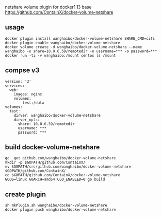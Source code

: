 netshare volume plugin for docker1.13 base https://github.com/ContainX/docker-volume-netshare

## usage
```
docker plugin install wanghaibo/docker-volume-netshare SHARE_CMD=cifs
docker plugin enable wanghaibo/docker-volume-netshare
docker volume create -d wanghaibo/docker-volume-netshare --name wanghaibo -o share=10.0.6.59/remotedir -o username=*** -o password=***
docker run -ti -v wanghaibo:/mount centos ls /mount
```

## compse v3
```
version: '3'
services:
  web:
    images: nginx
    volumes:
      - test:/data
volumes:
  test:
    dirver: wanghaibo/docker-volume-netshare
    dirver_opts:
      share: 10.0.6.59/remotedir
      username: ***
      password: ***
```

## build docker-volume-netshare
```
go  get github.com/wanghaibo/docker-volume-netshare
mkdir -p $GOPATH/github.com/ContainX/
mv $GOPATH/src/github.com/wanghaibo/docker-volume-netshare $GOPATH/github.com/ContainX/
cd $GOPATH/github.com/ContainX/docker-volume-netshare
GOOS=linux GOARCH=amd64 CGO_ENABLED=0 go build
```

## create plugin
```
sh mkPlugin.sh wanghaibo/docker-volume-netshare
docker plugin push wanghaibo/docker-volume-netshare

```
